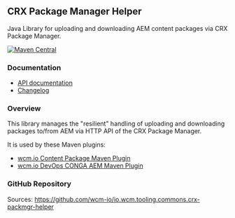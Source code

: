## CRX Package Manager Helper

Java Library for uploading and downloading AEM content packages via CRX Package Manager.

[![Maven Central](https://maven-badges.herokuapp.com/maven-central/io.wcm.tooling.commons/io.wcm.tooling.commons.crx-packmgr-helper/badge.svg)](https://maven-badges.herokuapp.com/maven-central/io.wcm.tooling.commons/io.wcm.tooling.commons.crx-packmgr-helper)

### Documentation

* [API documentation](apidocs/)
* [Changelog](changes-report.html)


### Overview

This library manages the "resilient" handling of uploading and downloading packages to/from AEM via HTTP API of the CRX Package Manager.

It is used by these Maven plugins:

* [wcm.io Content Package Maven Plugin](https://wcm.io/tooling/maven/plugins/wcmio-content-package-maven-plugin/)
* [wcm.io DevOps CONGA AEM Maven Plugin](https://devops.wcm.io/conga/plugins/aem/tooling/conga-aem-maven-plugin/plugin-info.html)


### GitHub Repository

Sources: https://github.com/wcm-io/io.wcm.tooling.commons.crx-packmgr-helper

